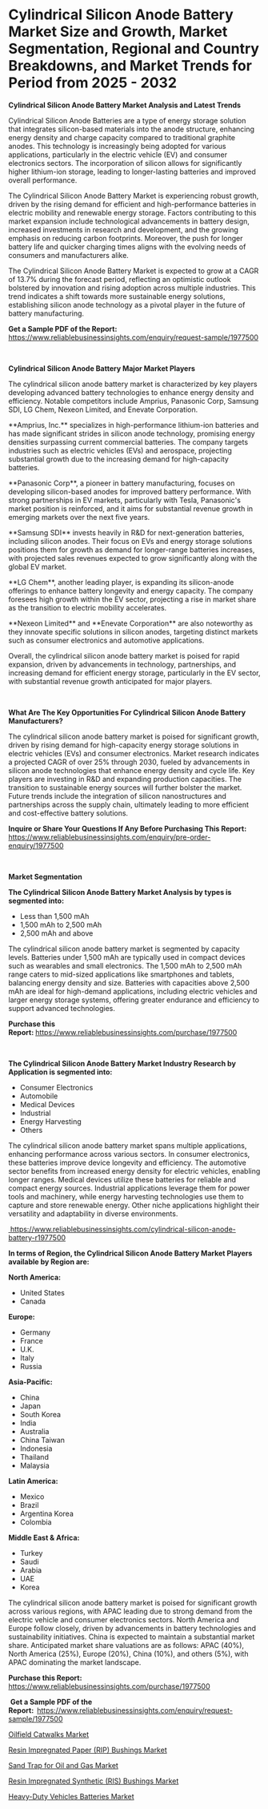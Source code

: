 <p><h1>Cylindrical Silicon Anode Battery Market Size and Growth, Market Segmentation, Regional and Country Breakdowns, and Market Trends for Period from 2025 -  2032</h1></p><p><strong>Cylindrical Silicon Anode Battery Market Analysis and Latest Trends</strong></p>
<p><p>Cylindrical Silicon Anode Batteries are a type of energy storage solution that integrates silicon-based materials into the anode structure, enhancing energy density and charge capacity compared to traditional graphite anodes. This technology is increasingly being adopted for various applications, particularly in the electric vehicle (EV) and consumer electronics sectors. The incorporation of silicon allows for significantly higher lithium-ion storage, leading to longer-lasting batteries and improved overall performance.</p><p>The Cylindrical Silicon Anode Battery Market is experiencing robust growth, driven by the rising demand for efficient and high-performance batteries in electric mobility and renewable energy storage. Factors contributing to this market expansion include technological advancements in battery design, increased investments in research and development, and the growing emphasis on reducing carbon footprints. Moreover, the push for longer battery life and quicker charging times aligns with the evolving needs of consumers and manufacturers alike.</p><p>The Cylindrical Silicon Anode Battery Market is expected to grow at a CAGR of 13.7% during the forecast period, reflecting an optimistic outlook bolstered by innovation and rising adoption across multiple industries. This trend indicates a shift towards more sustainable energy solutions, establishing silicon anode technology as a pivotal player in the future of battery manufacturing.</p></p>
<p><strong>Get a Sample PDF of the Report:&nbsp;</strong> <a href="https://www.reliablebusinessinsights.com/enquiry/request-sample/1977500?utm_campaign=57&utm_medium=2&utm_source=Github&utm_content=ia&utm_term=14022025&utm_id=cylindrical-silicon-anode-battery">https://www.reliablebusinessinsights.com/enquiry/request-sample/1977500</a></p>
<p>&nbsp;</p>
<p><strong>Cylindrical Silicon Anode Battery Major Market Players</strong></p>
<p><p>The cylindrical silicon anode battery market is characterized by key players developing advanced battery technologies to enhance energy density and efficiency. Notable competitors include Amprius, Panasonic Corp, Samsung SDI, LG Chem, Nexeon Limited, and Enevate Corporation.</p><p>**Amprius, Inc.** specializes in high-performance lithium-ion batteries and has made significant strides in silicon anode technology, promising energy densities surpassing current commercial batteries. The company targets industries such as electric vehicles (EVs) and aerospace, projecting substantial growth due to the increasing demand for high-capacity batteries.</p><p>**Panasonic Corp**, a pioneer in battery manufacturing, focuses on developing silicon-based anodes for improved battery performance. With strong partnerships in EV markets, particularly with Tesla, Panasonic's market position is reinforced, and it aims for substantial revenue growth in emerging markets over the next five years.</p><p>**Samsung SDI** invests heavily in R&D for next-generation batteries, including silicon anodes. Their focus on EVs and energy storage solutions positions them for growth as demand for longer-range batteries increases, with projected sales revenues expected to grow significantly along with the global EV market.</p><p>**LG Chem**, another leading player, is expanding its silicon-anode offerings to enhance battery longevity and energy capacity. The company foresees high growth within the EV sector, projecting a rise in market share as the transition to electric mobility accelerates.</p><p>**Nexeon Limited** and **Enevate Corporation** are also noteworthy as they innovate specific solutions in silicon anodes, targeting distinct markets such as consumer electronics and automotive applications.</p><p>Overall, the cylindrical silicon anode battery market is poised for rapid expansion, driven by advancements in technology, partnerships, and increasing demand for efficient energy storage, particularly in the EV sector, with substantial revenue growth anticipated for major players.</p></p>
<p>&nbsp;</p>
<p><strong>What Are The Key Opportunities For Cylindrical Silicon Anode Battery Manufacturers?</strong></p>
<p><p>The cylindrical silicon anode battery market is poised for significant growth, driven by rising demand for high-capacity energy storage solutions in electric vehicles (EVs) and consumer electronics. Market research indicates a projected CAGR of over 25% through 2030, fueled by advancements in silicon anode technologies that enhance energy density and cycle life. Key players are investing in R&D and expanding production capacities. The transition to sustainable energy sources will further bolster the market. Future trends include the integration of silicon nanostructures and partnerships across the supply chain, ultimately leading to more efficient and cost-effective battery solutions.</p></p>
<p><strong>Inquire or Share Your Questions If Any Before Purchasing This Report:</strong> <a href="https://www.reliablebusinessinsights.com/enquiry/pre-order-enquiry/1977500?utm_campaign=57&utm_medium=2&utm_source=Github&utm_content=ia&utm_term=14022025&utm_id=cylindrical-silicon-anode-battery">https://www.reliablebusinessinsights.com/enquiry/pre-order-enquiry/1977500</a></p>
<p>&nbsp;</p>
<p><strong>Market Segmentation</strong></p>
<p><strong>The Cylindrical Silicon Anode Battery Market Analysis by types is segmented into:</strong></p>
<p><ul><li>Less than 1,500 mAh</li><li>1,500 mAh to 2,500 mAh</li><li>2,500 mAh and above</li></ul></p>
<p><p>The cylindrical silicon anode battery market is segmented by capacity levels. Batteries under 1,500 mAh are typically used in compact devices such as wearables and small electronics. The 1,500 mAh to 2,500 mAh range caters to mid-sized applications like smartphones and tablets, balancing energy density and size. Batteries with capacities above 2,500 mAh are ideal for high-demand applications, including electric vehicles and larger energy storage systems, offering greater endurance and efficiency to support advanced technologies.</p></p>
<p><strong>Purchase this Report:&nbsp;</strong><a href="https://www.reliablebusinessinsights.com/purchase/1977500?utm_campaign=57&utm_medium=2&utm_source=Github&utm_content=ia&utm_term=14022025&utm_id=cylindrical-silicon-anode-battery">https://www.reliablebusinessinsights.com/purchase/1977500</a></p>
<p>&nbsp;</p>
<p><strong>The Cylindrical Silicon Anode Battery Market Industry Research by Application is segmented into:</strong></p>
<p><ul><li>Consumer Electronics</li><li>Automobile</li><li>Medical Devices</li><li>Industrial</li><li>Energy Harvesting</li><li>Others</li></ul></p>
<p><p>The cylindrical silicon anode battery market spans multiple applications, enhancing performance across various sectors. In consumer electronics, these batteries improve device longevity and efficiency. The automotive sector benefits from increased energy density for electric vehicles, enabling longer ranges. Medical devices utilize these batteries for reliable and compact energy sources. Industrial applications leverage them for power tools and machinery, while energy harvesting technologies use them to capture and store renewable energy. Other niche applications highlight their versatility and adaptability in diverse environments.</p></p>
<p><a href="https://www.reliablebusinessinsights.com/cylindrical-silicon-anode-battery-r1977500?utm_campaign=57&utm_medium=2&utm_source=Github&utm_content=ia&utm_term=14022025&utm_id=cylindrical-silicon-anode-battery">&nbsp;https://www.reliablebusinessinsights.com/cylindrical-silicon-anode-battery-r1977500</a></p>
<p><strong>In terms of Region, the Cylindrical Silicon Anode Battery Market Players available by Region are:</strong></p>
<p>
    <p> <strong> North America: </strong>
        <ul>
            <li>United States</li>
            <li>Canada</li>
        </ul>
        </p> 
    <p> <strong> Europe: </strong>
        <ul>
            <li>Germany</li>
            <li>France</li>
            <li>U.K.</li>
            <li>Italy</li>
            <li>Russia</li>
        </ul>
        </p> 
    <p> <strong> Asia-Pacific: </strong>
        <ul>
            <li>China</li>
            <li>Japan</li>
            <li>South Korea</li>
            <li>India</li>
            <li>Australia</li>
            <li>China Taiwan</li>
            <li>Indonesia</li>
            <li>Thailand</li>
            <li>Malaysia</li>
        </ul>
        </p> 
    <p> <strong> Latin America: </strong>
        <ul>
            <li>Mexico</li>
            <li>Brazil</li>
            <li>Argentina Korea</li>
            <li>Colombia</li>
        </ul>
        </p> 
    <p> <strong> Middle East & Africa: </strong>
        <ul>
            <li>Turkey</li>
            <li>Saudi</li>
            <li>Arabia</li>
            <li>UAE</li>
            <li>Korea</li>
        </ul>
    </p>
    </p>
<p><p>The cylindrical silicon anode battery market is poised for significant growth across various regions, with APAC leading due to strong demand from the electric vehicle and consumer electronics sectors. North America and Europe follow closely, driven by advancements in battery technologies and sustainability initiatives. China is expected to maintain a substantial market share. Anticipated market share valuations are as follows: APAC (40%), North America (25%), Europe (20%), China (10%), and others (5%), with APAC dominating the market landscape.</p></p>
<p><strong>Purchase this Report: </strong><a href="https://www.reliablebusinessinsights.com/purchase/1977500?utm_campaign=57&utm_medium=2&utm_source=Github&utm_content=ia&utm_term=14022025&utm_id=cylindrical-silicon-anode-battery">https://www.reliablebusinessinsights.com/purchase/1977500</a></p>
<p>&nbsp;<strong>Get a Sample PDF of the Report:&nbsp;&nbsp;</strong><a href="https://www.reliablebusinessinsights.com/enquiry/request-sample/1977500?utm_campaign=57&utm_medium=2&utm_source=Github&utm_content=ia&utm_term=14022025&utm_id=cylindrical-silicon-anode-battery">https://www.reliablebusinessinsights.com/enquiry/request-sample/1977500</a></p>
<p><strong></strong></p>
<p><p><a href="https://github.com/vengatsabibu/Market-Research-Report-List-1/blob/main/oilfield-catwalks-market.md?utm_campaign=57&utm_medium=2&utm_source=Github&utm_content=ia&utm_term=14022025&utm_id=cylindrical-silicon-anode-battery">Oilfield Catwalks Market</a></p><p><a href="https://github.com/rianttegang/Market-Research-Report-List-1/blob/main/resin-impregnated-paper-rip-bushings-market.md?utm_campaign=57&utm_medium=2&utm_source=Github&utm_content=ia&utm_term=14022025&utm_id=cylindrical-silicon-anode-battery">Resin Impregnated Paper (RIP) Bushings Market</a></p><p><a href="https://github.com/sefathlehki/Market-Research-Report-List-1/blob/main/sand-trap-for-oil-and-gas-market.md?utm_campaign=57&utm_medium=2&utm_source=Github&utm_content=ia&utm_term=14022025&utm_id=cylindrical-silicon-anode-battery">Sand Trap for Oil and Gas Market</a></p><p><a href="https://github.com/aqharimbugua3/Market-Research-Report-List-1/blob/main/resin-impregnated-synthetic-ris-bushings-market.md?utm_campaign=57&utm_medium=2&utm_source=Github&utm_content=ia&utm_term=14022025&utm_id=cylindrical-silicon-anode-battery">Resin Impregnated Synthetic (RIS) Bushings Market</a></p><p><a href="https://github.com/doljanzwald/Market-Research-Report-List-1/blob/main/heavy-duty-vehicles-batteries-market.md?utm_campaign=57&utm_medium=2&utm_source=Github&utm_content=ia&utm_term=14022025&utm_id=cylindrical-silicon-anode-battery">Heavy-Duty Vehicles Batteries Market</a></p></p>